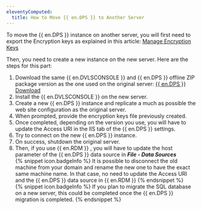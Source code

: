 ```yaml
---
eleventyComputed:
  title: How to Move {{ en.DPS }} to Another Server
---
```

To move the {{ en.DPS }} instance on another server, you will first need to export the Encryption keys as explained in this article: [Manage Encryption Keys](/kb/devolutions-server/how-to-articles/manage-encryption-keys/)  

Then, you need to create a new instance on the new server. Here are the steps for this part:

1. Download the same {{ en.DVLSCONSOLE }} and {{ en.DPS }} offline ZIP package version as the one used on the original server: [{{ en.DPS }} Download](https://server.devolutions.net/home/download)
1. Install the {{ en.DVLSCONSOLE }} on the new server.
1. Create a new {{ en.DPS }} instance and replicate a much as possible the web site configuration as the original server.
1. When prompted, provide the encryption keys file previously created.
1. Once completed, depending on the version you use, you will have to update the Access URI in the IIS tab of the {{ en.DPS }} settings.
1. Try to connect on the new {{ en.DPS }} instance.
1. On success, shutdown the original server.
1. Then, if you use {{ en.RDM }} , you will have to update the host parameter of the {{ en.DPS }} data source in ***File - Data Sources***  
{% snippet icon.badgeInfo %}
It is possible to disconnect the old machine from your domain and rename the new one to have the exact same machine name. In that case, no need to update the Access URI and the {{ en.DPS }} data source in {{ en.RDM }}
{% endsnippet %}  
{% snippet icon.badgeInfo %}
If you plan to migrate the SQL database on a new server, this could be completed once the {{ en.DPS }} migration is completed.
{% endsnippet %}
